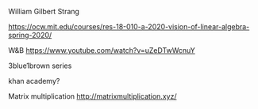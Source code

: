 William Gilbert Strang

https://ocw.mit.edu/courses/res-18-010-a-2020-vision-of-linear-algebra-spring-2020/


W&B
https://www.youtube.com/watch?v=uZeDTwWcnuY

3blue1brown series


khan academy?





Matrix multiplication
http://matrixmultiplication.xyz/
